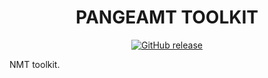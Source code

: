 <center>
    <h1>
        PANGEAMT TOOLKIT
    </h1>
</center>

<p align="center">
    <a href="https://pypi.org/project/pangeamt-toolkit/">
        <img alt="GitHub release" src="https://img.shields.io/pypi/v/pangeamt-toolkit">
    </a>
</p>

NMT toolkit.
